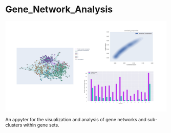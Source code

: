 # Gene_Network_Analysis

![Thumbnail](./static/thumbnail.png)

An appyter for the visualization and analysis of gene networks and sub-clusters within gene sets.
